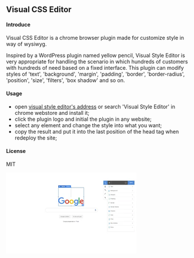 ## Visual CSS Editor

#### Introduce

Visual CSS Editor is a chrome browser plugin made for customize style in way of wysiwyg.

Inspired by a WordPress plugin named yellow pencil, Visual Style Editor is very appropriate
for handling the scenario in which hundreds of customers with hundreds of need based on a fixed interface.
This plugin can modify styles of 'text', 'background', 'margin', 'padding', 'border', 'border-radius', 'position', 'size', 'filters', 'box shadow' and so on.


#### Usage

* open [visual style editor's address](https://chrome.google.com/webstore/detail/visual-css-editor/mibmnbcmaafgepannenjiemibkojedam?utm_source=chrome-ntp-icon) or search 'Visual Style Editor' in chrome webstore and install it;
* click the plugin logo and initial the plugin in any website;
* select any element and change the style into what you want;
* copy the result and put it into the last position of the head tag when redeploy the site;


#### License
MIT

![alt text](./unnamed.webp)
